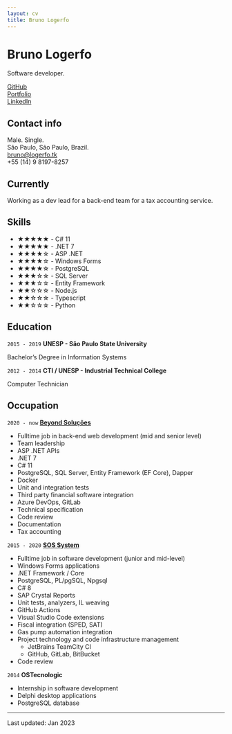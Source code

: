 ```yaml
---
layout: cv
title: Bruno Logerfo
---
```

# Bruno Logerfo
Software developer.

<div id="webaddress">
<a href="https://github.com/Logerfo">GitHub</a><br>
<a href="https://logerfo.tk">Portfolio</a><br>
<a href="https://www.linkedin.com/in/logerfo/">LinkedIn</a>
</div>

## Contact info
Male. Single.  
São Paulo, São Paulo, Brazil.  
<a href="mailto:bruno@logerfo.tk">bruno@logerfo.tk</a>  
+55 (14) 9 8197-8257

## Currently

Working as a dev lead for a back-end
team for a tax accounting service.

## Skills
<!-- ★☆ -->

- ★★★★★ - C# 11
- ★★★★★ - .NET 7
- ★★★★☆ - ASP .NET
- ★★★★☆ - Windows Forms
- ★★★★☆ - PostgreSQL
- ★★★☆☆ - SQL Server
- ★★★☆☆ - Entity Framework
- ★★☆☆☆ - Node.js
- ★★☆☆☆ - Typescript
- ★★☆☆☆ - Python

## Education

`2015 - 2019`
__UNESP - São Paulo State University__

Bachelor’s Degree in Information Systems

`2012 - 2014`
__CTI / UNESP - Industrial Technical College__

Computer Technician

## Occupation

`2020 - now`
[__Beyond Soluções__](http://imaginebeyond.com.br/)

- Fulltime job in back-end web development (mid and senior level)
- Team leadership
- ASP .NET APIs
- .NET 7
- C# 11
- PostgreSQL, SQL Server, Entity Framework (EF Core), Dapper
- Docker
- Unit and integration tests
- Third party financial software integration
- Azure DevOps, GitLab
- Technical specification
- Code review
- Documentation
- Tax accounting

`2015 - 2020`
[__SOS System__](http://sospostos.com.br/)

- Fulltime job in software development (junior and mid-level)
- Windows Forms applications
- .NET Framework / Core
- PostgreSQL, PL/pgSQL, Npgsql
- C# 8
- SAP Crystal Reports
- Unit tests, analyzers, IL weaving
- GitHub Actions
- Visual Studio Code extensions
- Fiscal integration (SPED, SAT)
- Gas pump automation integration
- Project technology and code infrastructure management
  - JetBrains TeamCity CI
  - GitHub, GitLab, BitBucket
- Code review

`2014`
__OSTecnologic__

- Internship in software development
- Delphi desktop applications
- PostgreSQL database

---
Last updated: Jan 2023

